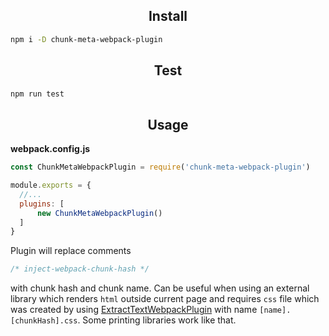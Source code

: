 <h2 align="center">Install</h2>

```bash
npm i -D chunk-meta-webpack-plugin
```

<h2 align="center">Test</h2>

```bash
npm run test
```

<h2 align="center">Usage</h2>

**webpack.config.js**
```js
const ChunkMetaWebpackPlugin = require('chunk-meta-webpack-plugin')

module.exports = {
  //...
  plugins: [
      new ChunkMetaWebpackPlugin()
  ]
}
```

Plugin will replace comments
```js
/* inject-webpack-chunk-hash */
```
with chunk hash and chunk name.
Can be useful when using an external library which renders `html` outside current page and requires `css` file which was created by using [ExtractTextWebpackPlugin](https://github.com/webpack-contrib/extract-text-webpack-plugin) with name `[name].[chunkHash].css`. Some printing libraries work like that.